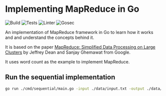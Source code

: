 # Implementing MapReduce in Go

![Build](https://github.com/ivanlemeshev/mapreduce/actions/workflows/build.yml/badge.svg)
![Tests](https://github.com/ivanlemeshev/mapreduce/actions/workflows/test.yml/badge.svg)
![Linter](https://github.com/ivanlemeshev/mapreduce/actions/workflows/lint.yml/badge.svg)
![Gosec](https://github.com/ivanlemeshev/mapreduce/actions/workflows/sec.yml/badge.svg)

An implementation of MapReduce framework in Go to learn how it works and
and understand the concepts behind it.

It is based on the paper
[MapReduce: Simplified Data Processing on Large Clusters](https://static.googleusercontent.com/media/research.google.com/en//archive/mapreduce-osdi04.pdf)
by Jeffrey Dean and Sanjay Ghemawat from Google.

It uses word count as the example to implement MapReduce.

## Run the sequential implementation

```bash
go run ./cmd/sequential/main.go -input ./data/input.txt -output ./data/output.txt
```
